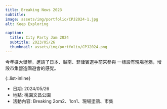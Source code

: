 ```yaml
---
title: Breaking News 2023
subtitle: 
image: assets/img/portfolio/CPJ2024-1.jpg
alt: Keep Exploring

caption:
  title: City Party Jam 2024
  subtitle: 2023/05/26
  thumbnail: assets/img/portfolio/CPJ2024.png
---
```


今年擴大舉辦，邀請了日本、越南、菲律賓選手前來參與
一樣設有現場塗鴉，增設市集營造園遊會的感覺。

{:.list-inline}

- 日期: 2024/05/26
- 地點: 桃園文昌公園
- 活動內容: Breaking 2om2、1on1、現場塗鴉、市集
